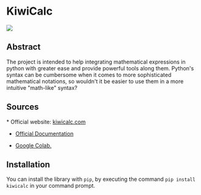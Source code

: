 <h1>KiwiCalc</h1>


<img src="kiwicalc_functions16x9.gif"/>


<h2>Abstract</h2>
The project is intended to help integrating mathematical
expressions in python with greater ease and provide powerful
tools along them.
Python's syntax can be cumbersome when it comes to 
more sophisticated mathematical notations, so wouldn't it be easier to
use them in a more intuitive "math-like" syntax?

<h2>Sources</h2>
* Official website: <a href="https://www.kiwicalc.com">kiwicalc.com</a>
  
* <a href="https://www.kiwicalc.com/documentation">Official Documentation </a>

* <a href="https://colab.research.google.com/drive/1x411iW1nczAp67YBfp55Erd-72Nd7k7Z?usp=sharing">Google Colab.</a>
<h2>Installation</h2>
You can install the library with <code>pip</code>, by executing the command <code>pip install kiwicalc</code> in your command prompt.
  
